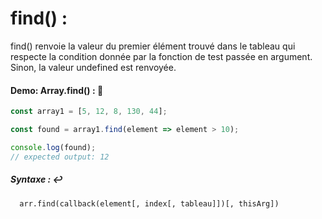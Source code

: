 # find() : 

find() renvoie la valeur du premier élément trouvé dans le tableau qui respecte la condition donnée par la fonction de test passée en argument. Sinon, la valeur undefined est renvoyée.

#### Demo: Array.find() : :speech_balloon:

````js
const array1 = [5, 12, 8, 130, 44];

const found = array1.find(element => element > 10);

console.log(found);
// expected output: 12
````

##### Syntaxe : :leftwards_arrow_with_hook:

      arr.find(callback(element[, index[, tableau]])[, thisArg])
  
